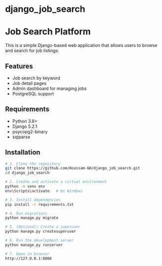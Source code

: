 ﻿# django_job_search
# Job Search Platform

This is a simple Django-based web application that allows users to browse and search for job listings.

## Features

- Job search by keyword
- Job detail pages
- Admin dashboard for managing jobs
- PostgreSQL support

## Requirements

- Python 3.8+
- Django 5.2.1
- psycopg2-binary
- sqlparse

## Installation

```bash
# 1. Clone the repository
git clone https://github.com/Houssam-GH/django_job_search.git
cd django_job_search

# 2. Create and activate a virtual environment
python -m venv env
env\Scripts\activate   # On Windows

# 3. Install dependencies
pip install -r requirements.txt

# 4. Run migrations
python manage.py migrate

# 5. (Optional) Create a superuser
python manage.py createsuperuser

# 6. Run the development server
python manage.py runserver

# 7. Open in browser
http://127.0.0.1:8000
